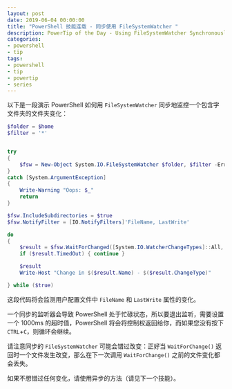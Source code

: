 ```yaml
---
layout: post
date: 2019-06-04 00:00:00
title: "PowerShell 技能连载 - 同步使用 FileSystemWatcher "
description: PowerTip of the Day - Using FileSystemWatcher Synchronously
categories:
- powershell
- tip
tags:
- powershell
- tip
- powertip
- series
---
```

以下是一段演示 PowerShell 如何用 `FileSystemWatcher` 同步地监控一个包含字文件夹的文件夹变化：

```powershell
$folder = $home
$filter = '*'


try
{
    $fsw = New-Object System.IO.FileSystemWatcher $folder, $filter -ErrorAction Stop
}
catch [System.ArgumentException]
{
    Write-Warning "Oops: $_"
    return
}

$fsw.IncludeSubdirectories = $true
$fsw.NotifyFilter = [IO.NotifyFilters]'FileName, LastWrite'

do
{
    $result = $fsw.WaitForChanged([System.IO.WatcherChangeTypes]::All, 1000)
    if ($result.TimedOut) { continue }

    $result
    Write-Host "Change in $($result.Name) - $($result.ChangeType)"

} while ($true)
```

这段代码将会监测用户配置文件中 `FileName` 和 `LastWrite` 属性的变化。

一个同步的监听器会导致 PowerShell 处于忙碌状态，所以要退出监听，需要设置一个 1000ms 的超时值，PowerShell 将会将控制权返回给你，而如果您没有按下 `CTRL`+`C`，则循环会继续。

请注意同步的 `FileSystemWatcher` 可能会错过改变：正好当 `WaitForChange()` 返回时一个文件发生改变，那么在下一次调用 `WaitForChange()` 之前的文件变化都会丢失。

如果不想错过任何变化，请使用异步的方法（请见下一个技能）。

<!--本文国际来源：[Using FileSystemWatcher Synchronously](https://community.idera.com/database-tools/powershell/powertips/b/tips/posts/using-filesystemwatcher-synchronously)-->

